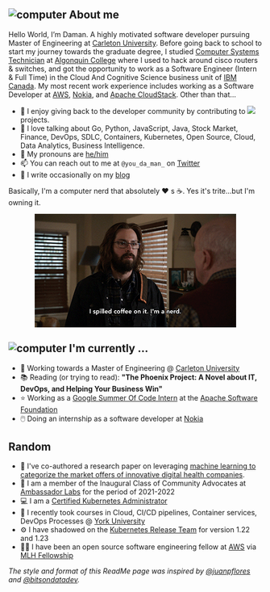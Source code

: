 


<h2><img src="https://thumbs.gfycat.com/AcrobaticMatureGazelle.webp" alt="computer" width="80"> About me </h2>


<p>
  
Hello World, I’m Daman. A highly motivated software developer pursuing Master of Engineering at [Carleton University][carleton]. Before going back to school to start my journey towards the graduate degree, I studied [Computer Systems Technician][cst] at [Algonquin College][algonquin] where I used to hack around cisco routers & switches, and got the opportunity to work as a Software Engineer (Intern & Full Time) in the Cloud And Cognitive Science business unit of [IBM Canada][ibm]. My most recent work experience includes working as a Software Developer at [AWS][aws], [Nokia][nokia], and [Apache CloudStack][cloudstack]. Other than that...
</p>

- :sunflower: I enjoy giving back to the developer community by contributing to <a href="https://twitter.com/DaemonSets"> <img src="https://badges.frapsoft.com/os/v1/open-source.svg?v=103"/></a>  projects.
- :speech_balloon:  I love talking about Go, Python, JavaScript, Java, Stock Market, Finance, DevOps, SDLC, Containers, Kubernetes, Open Source, Cloud, Data Analytics, Business Intelligence.
- :microphone:  My pronouns are [he/him][pronoun]
- :mailbox:  You can reach out to me at `@you_da_man_` on [Twitter][twitter]
- :pencil:  I write occasionally on my [blog][blog]

Basically, I'm a computer nerd that absolutely ❤️ s ☕. Yes it's trite...but I'm owning it.
<p align="center">
  <img align="center" src="nerd.gif"/>
</p>


<h2><img src="https://thumbs.gfycat.com/ScaryCreamyGlobefish.webp" alt="computer" width="80"> I'm currently ...</h2>

- :school:  Working towards a Master of Engineering @  [Carleton University][carleton]
- 📚 Reading (or trying to read): **"The Phoenix Project: A Novel about IT, DevOps, and Helping Your Business Win"**
- ⭐ Working as a [Google Summer Of Code Intern][cloudstack] at the [Apache Software Foundation][theasf]
- 🖱️ Doing an internship as a software developer at [Nokia][nokia]


<h2>Random</h2>

- 📰 I've co-authored a research paper on leveraging [machine learning to categorize the market offers of innovative digital health companies][research].
- 🥇 I am a member of the Inaugural Class of Community Advocates at [Ambassador Labs][Ambassador Labs] for the period of 2021-2022
- :computer: I am a [Certified Kubernetes Administrator][Cka]
- 🌱 I recently took courses in Cloud, CI/CD pipelines, Container services, DevOps Processes @ [York University][yorku]
- :gear: I have shadowed on the [Kubernetes Release Team][release] for version 1.22 and 1.23
- 👨‍🎓 I have been an open source software engineering fellow at [AWS][aws] via [MLH Fellowship][fellowship]

*The style and format of this ReadMe page was inspired by [@juanpflores][juanpa] and [@bitsondatadev][brian].*
<!--
<br/>
<a href="">
<div class="row">
  <div class="column"> 
  <img align="left" src="https://github-readme-stats.vercel.app/api?username=Damans227&show_icons=true" style="width:55%" />
  </div>
  <div class="column">
  <img align="left" src="https://github-readme-stats.vercel.app/api/top-langs/?username=Damans227&hide=html,ruby" style="width:33%"/>
  </div>
</div>
</a>
-->

[fellowship]: https://fellowship.mlh.io/  
[algonquin]: https://www.algonquincollege.com/sat/program/computer-systems-technician/
[blog]: https://daemonsets.github.io/
[carleton]: https://carleton.ca/sce/
[kubernetes]: //kubernetes.io
[pronoun]: //pronoun.is/he
[twitter]: https://twitter.com/you_da_man_
[cst]: https://www.algonquincollege.com/sat/program/computer-systems-technician/
[ibm]: https://www.ibm.com/cloud
[yorku]: https://continue.yorku.ca/programs/certificate-in-devops/
[release]: https://github.com/kubernetes/sig-release/blob/master/releases/release-1.22/release-team.md
[Ambassador Labs]: https://blog.getambassador.io/meet-the-inaugural-class-of-ambassador-community-advocates-53f5d52a741e
[Cka]: https://www.credly.com/badges/57c437b3-d998-4d97-9276-1f968c39b883/public_url
[TrinoDB]: https://trino.io/
[research]: https://timreview.ca/article/1457
[aws]: https://gradstudents.carleton.ca/2022/tim-grad-student-picked-for-highly-selective-fellowship/
[nokia]: https://www.nokia.com/
[cloudstack]: https://summerofcode.withgoogle.com/programs/2022/projects/ZVraist1
[theasf]: https://www.apache.org/
[brian]: https://github.com/bitsondatadev
[juanpa]: https://github.com/juanpflores


